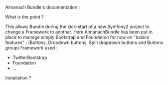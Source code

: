 Almanach Bundle's documentation :

What is the point ?

This allows Bundle during the kick-start of a new Symfony2 project to change a Framework to another.
Here AlmanachBundle has been put in place to manage simply Bootstrap and Foundation for now on "basics features" :
(Buttons, Dropdown buttons, Split dropdown buttons and Buttons group)
Framework used :
- TwitterBootstrap
- Foundation
- ...

Installation ?